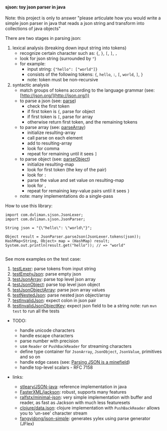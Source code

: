 #### sjson: toy json parser in java

Note: this project is only to answer "please articulate how you would write a simple json parser in java that reads a json string and transform into collections of java objects"

There are two stages in parsing json: 
  1. lexical analysis (breaking down input string into tokens)
      * recognize certain character such as: `{`, `}`, `[`, `]`, `,`
      * look for json string (surrounded by `"`)
      * for example: 
        * input string: `{"hello": ["world"]}` 
        * consists of the following tokens: `{`, `hello`, `:`, `[`, `world`, `]`, `}`
        * note: token must be non-recursive
  2. syntactic analysis  
      * match groups of tokens according to the language grammar (see: [http://json.org/](http://json.org/))  
      * to parse a json (see: [parse](https://github.com/dvliman/sjson/blob/f19d9f0e1608866d970d85349ab23b7a9624fb20/src/main/java/com/dvliman/sjson/JsonParser.java#L7))
        * check the first token
        * if first token is `{`, parse for object  
        * if first token is `[`, parse for array 
        * otherwise return first token, and the remaining tokens  
      * to parse array (see: [parseArray](https://github.com/dvliman/sjson/blob/f19d9f0e1608866d970d85349ab23b7a9624fb20/src/main/java/com/dvliman/sjson/JsonParser.java#L31))
        * initialize resulting-array
        * call parse on each element
        * add to resulting-array
        * look for comma
        * repeat for remaining until it sees `]`
      * to parse object (see: [parseObject](https://github.com/dvliman/sjson/blob/f19d9f0e1608866d970d85349ab23b7a9624fb20/src/main/java/com/dvliman/sjson/JsonParser.java#L62))
        * initialize resulting-map  
        * look for first token (the key of the pair)
        * look for `:` 
        * parse the value and set value on resulting-map
        * look for `,`
        * repeat for remaining key-value pairs until it sees `}`
      * note: many implementations do a single-pass 

How to use this library:
```
import com.dvliman.sjson.JsonLexer;
import com.dvliman.sjson.JsonParser;

String json = "{\"hello\": \"world\"}";

Object result = JsonParser.parseJson(JsonLexer.tokens(json));
HashMap<String, Object> map = (HashMap) result;
System.out.println(result.get("hello")); // => "world"
        
```      

See more examples on the test case:
1. [testLexer](https://github.com/dvliman/sjson/blob/f19d9f0e1608866d970d85349ab23b7a9624fb20/src/test/java/com/dvliman/sjson/JsonTest.java#L11): parse tokens from input string
2. [testEmptyJson](https://github.com/dvliman/sjson/blob/f19d9f0e1608866d970d85349ab23b7a9624fb20/src/test/java/com/dvliman/sjson/JsonTest.java#L27): parse empty json
3. [testJsonArray](https://github.com/dvliman/sjson/blob/f19d9f0e1608866d970d85349ab23b7a9624fb20/src/test/java/com/dvliman/sjson/JsonTest.java#L42): parse top level json array
4. [testJsonObject](https://github.com/dvliman/sjson/blob/f19d9f0e1608866d970d85349ab23b7a9624fb20/src/test/java/com/dvliman/sjson/JsonTest.java#L54): parse top level json object
5. [testJsonObjectArray](https://github.com/dvliman/sjson/blob/f19d9f0e1608866d970d85349ab23b7a9624fb20/src/test/java/com/dvliman/sjson/JsonTest.java#L63): parse json array values
6. [testNestedJson](https://github.com/dvliman/sjson/blob/f19d9f0e1608866d970d85349ab23b7a9624fb20/src/test/java/com/dvliman/sjson/JsonTest.java#L72): parse nested json object/array
7. [testInvalidJson](https://github.com/dvliman/sjson/blob/f19d9f0e1608866d970d85349ab23b7a9624fb20/src/test/java/com/dvliman/sjson/JsonTest.java#L82): expect colon in json pair
8. [testInvalidJsonObjectKey](https://github.com/dvliman/sjson/blob/f19d9f0e1608866d970d85349ab23b7a9624fb20/src/test/java/com/dvliman/sjson/JsonTest.java#L88): expect json field to be a string
note: run `mvn test` to run all the tests

* TODO:
  * handle unicode characters
  * handle escape characters
  * parse number with precision
  * use `Reader` or `PushBackReader` for streaming characters
  * define type container for `JsonArray`, `JsonObject`, `JsonValue`, primitives and so on
  * handle edge cases (see: [Parsing JSON is a minefield](http://seriot.ch/parsing_json.php))  
  * handle top-level scalars - RFC 7158
  
* links:
  * [stleary/JSON-java](https://github.com/stleary/JSON-java): reference implementation in java
  * [FasterXML/jackson](https://github.com/FasterXML/jackson): robust, supports many features
  * [ralfstx/minimal-json](https://github.com/ralfstx/minimal-json): very simple implementation with buffer and reader, as fast as Jackson with much less featuresets
  * [clojure/data.json](https://github.com/clojure/data.json): clojure implementation with `PushBackReader` allows you to 'un-see' character stream
  * [fangyidong/json-simple](https://github.com/fangyidong/json-simple): generates yylex using parse generator (JFlex)
  
